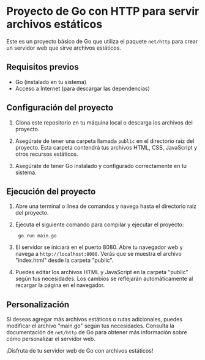 # Proyecto de Go con HTTP para servir archivos estáticos

Este es un proyecto básico de Go que utiliza el paquete `net/http` para crear un servidor web que sirve archivos estáticos.

## Requisitos previos

- Go (instalado en tu sistema)
- Acceso a Internet (para descargar las dependencias)

## Configuración del proyecto

1. Clona este repositorio en tu máquina local o descarga los archivos del proyecto.

2. Asegúrate de tener una carpeta llamada `public` en el directorio raíz del proyecto. Esta carpeta contendrá tus archivos HTML, CSS, JavaScript y otros recursos estáticos.

3. Asegúrate de tener Go instalado y configurado correctamente en tu sistema.

## Ejecución del proyecto

1. Abre una terminal o línea de comandos y navega hasta el directorio raíz del proyecto.

2. Ejecuta el siguiente comando para compilar y ejecutar el proyecto:

        go run main.go
        
3. El servidor se iniciará en el puerto 8080. Abre tu navegador web y navega a `http://localhost:8080`. Verás que se muestra el archivo "index.html" desde la carpeta "public".

4. Puedes editar los archivos HTML y JavaScript en la carpeta "public" según tus necesidades. Los cambios se reflejarán automáticamente al recargar la página en el navegador.

## Personalización

Si deseas agregar más archivos estáticos o rutas adicionales, puedes modificar el archivo "main.go" según tus necesidades. Consulta la documentación de `net/http` de Go para obtener más información sobre cómo personalizar el servidor web.

¡Disfruta de tu servidor web de Go con archivos estáticos!
